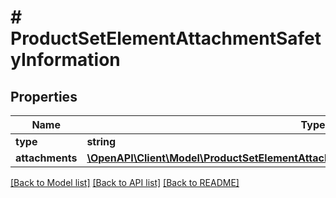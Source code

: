 # # ProductSetElementAttachmentSafetyInformation

## Properties

Name | Type | Description | Notes
------------ | ------------- | ------------- | -------------
**type** | **string** |  | [optional]
**attachments** | [**\OpenAPI\Client\Model\ProductSetElementAttachmentSafetyInformationAllOfAttachments[]**](ProductSetElementAttachmentSafetyInformationAllOfAttachments.md) |  | [optional]

[[Back to Model list]](../../README.md#models) [[Back to API list]](../../README.md#endpoints) [[Back to README]](../../README.md)
